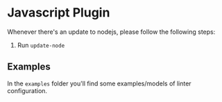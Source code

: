 # Javascript Plugin

Whenever there's an update to nodejs, please follow the following steps:

1. Run `update-node`

## Examples

In the `examples` folder you'll find some examples/models of linter configuration.
